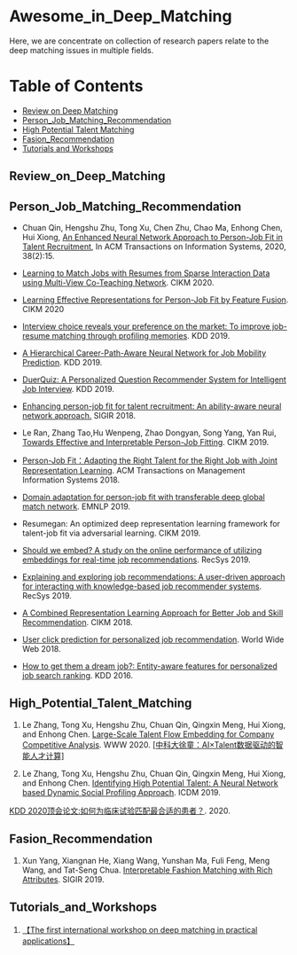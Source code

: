 # Awesome_in_Deep_Matching



Here, we are concentrate on collection of research papers relate to the deep matching issues in multiple fields.   


Table of Contents
=================


<!--   * [Datasets / Shared Tasks](#Datasets_Shared_Tasks) -->
  * [Review on Deep Matching](#Review_on_Deep_Matching)
  * [Person_Job_Matching_Recommendation](#Person_Job_Matching_Recommendation)
  * [High Potential Talent Matching](#High_Potential_Talent_Matching)
  * [Fasion_Recommendation](#Fasion_Recommendation)  
  * [Tutorials and Workshops](#Tutorials_and_Workshops)


<!-- ## Datasets_Shared_Tasks -->
## Review_on_Deep_Matching

## Person_Job_Matching_Recommendation
- Chuan Qin, Hengshu Zhu, Tong Xu, Chen Zhu, Chao Ma, Enhong Chen, Hui Xiong, [An Enhanced Neural Network Approach to Person-Job Fit in Talent Recruitment](https://bigdata.ustc.edu.cn/paper_pdf/2020/Chuan-Qin-TOIS.pdf), In ACM Transactions on Information Systems, 2020, 38(2):15.


- [Learning to Match Jobs with Resumes from Sparse Interaction Data using Multi-View Co-Teaching Network](https://arxiv.org/pdf/2009.13299). CIKM 2020.


- [Learning Effective Representations for Person-Job Fit by Feature Fusion](https://arxiv.org/pdf/2006.07017.pdf). CIKM 2020

- [Interview choice reveals your preference on the market: To improve job-resume matching through profiling memories](https://repository.kaust.edu.sa/bitstream/handle/10754/656763/kdd19-rt0938p.pdf?sequence=1&isAllowed=y). KDD 2019.

- [A Hierarchical Career-Path-Aware Neural Network for Job Mobility Prediction](https://www.researchgate.net/profile/Qingxin_Meng5/publication/334717945_A_Hierarchical_Career-Path-Aware_Neural_Network_for_Job_Mobility_Prediction/links/5dcec741299bf1b74b44ea0c/A-Hierarchical-Career-Path-Aware-Neural-Network-for-Job-Mobility-Prediction.pdf). KDD 2019.

- [DuerQuiz: A Personalized Question Recommender System for Intelligent Job Interview](http://staff.ustc.edu.cn/~tongxu/Papers/Chuan_KDD19.pdf). KDD 2019.

- [Enhancing person-job fit for talent recruitment: An ability-aware neural network approach.](http://staff.ustc.edu.cn/~tongxu/Papers/Chuan_SIGIR18.pdf) SIGIR 2018.

- Le Ran, Zhang Tao,Hu Wenpeng, Zhao Dongyan, Song Yang, Yan Rui, [Towards Effective and Interpretable Person-Job Fitting](https://www.researchgate.net/profile/Rui_Yan45/publication/337018779_Towards_Effective_and_Interpretable_Person-Job_Fitting/links/5e8601854585150839b7c27f/Towards-Effective-and-Interpretable-Person-Job-Fitting.pdf). CIKM 2019.


- [Person-Job Fit：Adapting the Right Talent for the Right Job with Joint Representation Learning](https://arxiv.org/pdf/1810.04040). ACM Transactions on Management Information Systems 2018.


- [Domain adaptation for person-job fit with transferable deep global match network](https://www.aclweb.org/anthology/D19-1487.pdf). EMNLP 2019.


- Resumegan: An optimized deep representation learning framework for talent-job fit via adversarial learning. CIKM 2019.


- [Should we embed? A study on the online performance of utilizing embeddings for real-time job recommendations](https://arxiv.org/pdf/1907.06556.pdf). RecSys 2019.


- [Explaining and exploring job recommendations: A user-driven approach for interacting with knowledge-based job recommender systems](https://www.researchgate.net/profile/Robin_De_Croon/publication/335771582_Explaining_and_exploring_job_recommendations_a_user-driven_approach_for_interacting_with_knowledge-based_job_recommender_systems/links/5d923495299bf10cff1cb57e/Explaining-and-exploring-job-recommendations-a-user-driven-approach-for-interacting-with-knowledge-based-job-recommender-systems.pdf). RecSys 2019.


- [A Combined Representation Learning Approach for Better Job and Skill Recommendation](https://scholarworks.iupui.edu/bitstream/handle/1805/20918/Dave_2019_combined.pdf?sequence=1&isAllowed=n). CIKM 2018.


- [User click prediction for personalized job recommendation](https://sci-hub.se/10.1007/s11280-018-0568-z). World Wide Web 2018.


- [How to get them a dream job?: Entity-aware features for personalized job search ranking](https://www.kdd.org/kdd2016/papers/files/adp0518-liA.pdf). KDD 2016.


## High_Potential_Talent_Matching
1. Le Zhang, Tong Xu, Hengshu Zhu, Chuan Qin, Qingxin Meng, Hui Xiong, and Enhong Chen. [Large-Scale Talent Flow Embedding for Company Competitive Analysis](http://staff.ustc.edu.cn/~tongxu/Papers/Le_WWW20.pdf). WWW 2020. [[中科大徐童：AI×Talent数据驱动的智能人才计算]](https://mp.weixin.qq.com/s/SZDgC_N2IfSzbXyOrS_7Gw) 


2. Le Zhang, Tong Xu, Hengshu Zhu, Chuan Qin, Qingxin Meng, Hui Xiong, and Enhong Chen. [Identifying High Potential Talent: A Neural Network based Dynamic Social Profiling Approach](http://staff.ustc.edu.cn/~tongxu/Papers/Yuyang_ICDM19.pdf). ICDM 2019.


[KDD 2020顶会论文:如何为临床试验匹配最合适的患者？](https://mp.weixin.qq.com/s/utkSCxko8IvukQFceyjR8g). 2020.



## Fasion_Recommendation
1. Xun Yang, Xiangnan He, Xiang Wang, Yunshan Ma, Fuli Feng, Meng Wang, and Tat-Seng Chua. [Interpretable Fashion Matching with Rich Attributes](http://staff.ustc.edu.cn/~hexn/papers/sigir19-fashion.pdf). SIGIR 2019.


## Tutorials_and_Workshops
1. [【The first international workshop on deep matching in practical applications】](https://wsdm2019-dapa.github.io/)



